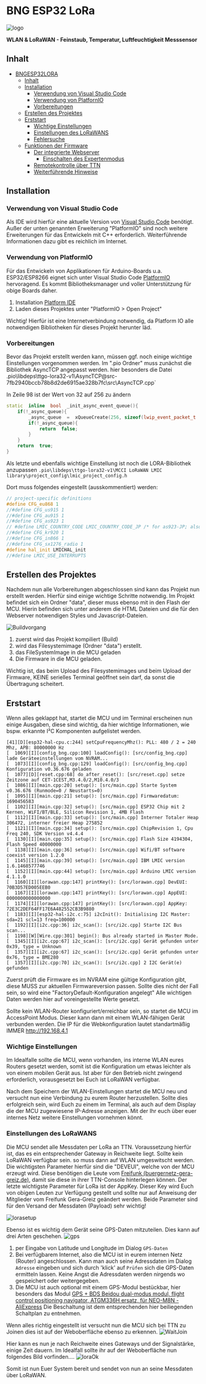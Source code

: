 # BNG ESP32 LoRa
![logo](data/logo-buergernetzgeragreiz.png)

**WLAN & LoRaWAN - Feinstaub, Temperatur, Luftfeuchtigkeit Messsensor**
## Inhalt
- [BNGESP32LORA](#bngesp32lora)
	- [Inhalt](#inhalt)
	- [Installation](#installation)
		- [Verwendung von Visual Studio Code](#verwendung-von-visual-studio-code)
		- [Verwendung von PlatfornIO](#using-platformio)
		- [Vorbereitungen](#vorbereitungen)
	- [Erstellen des Projektes](#createproject)
	- [Erststart](#firststart)
		- [Wichtige Einstellungen](#neded-setup)
		- [Einstellungen des LoRaWANS](#setup-lora)
		- [Fehlersuche](#troubleshooting)
	- [Funktionen der Firmware](#firmware-features)
		- [Der integrierte Webserver](#integrated-webserver)
			- [Einschalten des Expertenmodus](#enable-expertmode)
		- [Remotekontrolle über TTN](#remotecontrol)
		- [Weiterführende Hinweise](#notices)

## Installation

### Verwendung von Visual Studio Code
Als IDE wird hierfür eine aktuelle Version von [Visual Studio Code](https://code.visualstudio.com/download) benötigt.
Außer der unten genannten Erweiterung "PlatformIO" sind noch weitere Erweiterungen für das Entwickeln mit C++ erforderlich. Weiterführende Informationen dazu gibt es reichlich im Internet.

### Verwendung von PlatformIO
Für das Entwickeln von Applikationen für Arduino-Boards u.a. ESP32/ESP8266 eignet sich unter Visual Studio Code 
[PlatformIO](http://platformio.org) hervoragend. Es kommt Bibliotheksmanager und voller Unterstützung für obige Boards daher.

1. Installation [Platform IDE](http://platformio.org/platform-ide)
2. Laden dieses Projektes unter "PlatformIO > Open Project"

Wichtig! Hierfür ist eine Internetverbindung notwendig, da Platform IO alle notwendigen Bibliotheken für dieses Projekt
herunter läd.

### Vorbereitungen
Bevor das Projekt erstellt werden kann, müssen ggf. noch einige wichtige Einstellungen vorgenommen werden.
Im ".pio Ordner" muss zunächst die Bibliothek AsyncTCP angepasst werden. hier besonders die Datei
.pio\libdeps\ttgo-lora32-v1\AsyncTCP@src-7fb2940bccb78b8d2de6915ae328b7fc\src\AsyncTCP.cpp`

In Zeile 98 ist der Wert von 32 auf 256 zu ändern

```cpp
static  inline  bool  _init_async_event_queue(){
	if(!_async_queue){
		_async_queue  =  xQueueCreate(256, sizeof(lwip_event_packet_t  *));
		if(!_async_queue){
			return  false;
		}
	}
	return  true;
}
```
Als letzte und ebenfalls wichtige Einstellung ist noch die LORA-Bibliothek anzupassen
`.pio\libdeps\ttgo-lora32-v1\MCCI LoRaWAN LMIC library\project_config\lmic_project_config.h`

Dort muss folgendes eingestellt (ausskommentiert) werden:
```cpp
// project-specific definitions
#define CFG_eu868 1
//#define CFG_us915 1
//#define CFG_au915 1
//#define CFG_as923 1
// #define LMIC_COUNTRY_CODE LMIC_COUNTRY_CODE_JP /* for as923-JP; also define CFG_as923 */
//#define CFG_kr920 1
//#define CFG_in866 1
//#define CFG_sx1276_radio 1
#define hal_init LMICHAL_init
//#define LMIC_USE_INTERRUPTS
```

## Erstellen des Projektes
Nachdem nun alle Vorbereitungen abgeschlossen sind kann das Projekt nun erstellt werden. Hierfür sind einige wichtige Schritte notwendig.
Im Projekt befindet sich ein Ordner "data", dieser muss ebenso mit in den Flash der MCU. Hierin befinden sich unter anderem  die HTML Dateien und die für den Webserver notwendigen Styles und Javascript-Dateien.

![Buildvorgang](docs/images/install_pio.png)

1. zuerst wird das Projekt kompiliert (Build)
2. wird das Filesystemimage (Ordner "data") erstellt.
3. das FileSystemImage in die MCU geladen
4. Die Firmware in die MCU geladen.

Wichtig ist, das beim Upload des Filesystemimages und beim Upload der Firmware, KEINE serielles Terminal geöffnet sein darf, da sonst die Übertragung scheitert.

## Erststart
Wenn alles geklappt hat, startet die MCU und im Terminal erscheinen nun einige Ausgaben, diese sind wichtig, da hier wichtige Informationen, wie bspw. erkannte I²C Komponenten aufgelistet werden.

```
[41][D][esp32-hal-cpu.c:244] setCpuFrequencyMhz(): PLL: 480 / 2 = 240 Mhz, APB: 80000000 Hz
[  1069][I][config_bng.cpp:100] loadConfig(): [src/config_bng.cpp] lade Geräteeinstellungen vom NVRAM...
[  1073][I][config_bng.cpp:129] loadConfig(): [src/config_bng.cpp] Konfiguration v0.36.676 geladen
[  1077][D][reset.cpp:68] do_after_reset(): [src/reset.cpp] setze Zeitzone auf CET-1CEST,M3.4.0/2,M10.4.0/3
[  1086][I][main.cpp:20] setup(): [src/main.cpp] Starte System v0.36.676 (Runmode=0 / Neustarts=0)
[  1095][I][main.cpp:21] setup(): [src/main.cpp] Firmwaredatum: 1690456583
[  1102][I][main.cpp:32] setup(): [src/main.cpp] ESP32 Chip mit 2 Kernen, WiFI/BT/BLE, Silicon Revision 1, 4MB Flash
[  1112][I][main.cpp:33] setup(): [src/main.cpp] Interner Totaler Heap 306472, interner freier Heap 275852
[  1121][I][main.cpp:34] setup(): [src/main.cpp] ChipRevision 1, Cpu Freq 240, SDK Version v4.4.4
[  1130][I][main.cpp:35] setup(): [src/main.cpp] Flash Size 4194304, Flash Speed 40000000
[  1138][I][main.cpp:36] setup(): [src/main.cpp] Wifi/BT software coexist version 1.2.0
[  1145][I][main.cpp:39] setup(): [src/main.cpp] IBM LMIC version 1.6.1468577746
[  1152][I][main.cpp:44] setup(): [src/main.cpp] Arduino LMIC version 4.1.1.0
[  1160][I][lorawan.cpp:147] printKey(): [src/lorawan.cpp] DevEUI: 70B3D57ED005EEB0
[  1167][I][lorawan.cpp:147] printKey(): [src/lorawan.cpp] AppEUI: 0000000000000000
[  1174][I][lorawan.cpp:147] printKey(): [src/lorawan.cpp] AppKey: 72E3C2DEF64FF17E6A482552CB3B9880
[  1183][I][esp32-hal-i2c.c:75] i2cInit(): Initialising I2C Master: sda=21 scl=13 freq=100000
[  1192][I][i2c.cpp:36] i2c_scan(): [src/i2c.cpp] Starte I2C Bus scan...
[  1198][W][Wire.cpp:301] begin(): Bus already started in Master Mode.
[  1345][I][i2c.cpp:67] i2c_scan(): [src/i2c.cpp] Gerät gefunden unter 0x39, type = Unknown
[  1357][I][i2c.cpp:67] i2c_scan(): [src/i2c.cpp] Gerät gefunden unter 0x76, type = BME280
[  1357][I][i2c.cpp:70] i2c_scan(): [src/i2c.cpp] 2 I2C Gerät(e) gefunden
```
Zuerst prüft die Firmware es im NVRAM eine gültige Konfiguration gibt, diese MUSS zur aktuellen Firmwareversion passen.
Sollte dies nicht der Fall sein, so wird eine "FactoryDefault-Konfiguration angelegt" Alle wichtigen Daten werden hier auf voreingestellte Werte gesetzt.

Sollte kein WLAN-Router konfiguriert/erreichbar sein, so startet die MCU im AccessPoint Modus. Dieser kann dann mit einem WLAN-fähigen Gerät verbunden werden. Die IP für die Webkonfiguration lautet standartmäßig IMMER http://192.168.4.1

### Wichtige Einstellungen
Im Idealfalle sollte die MCU, wenn vorhanden, ins interne WLAN eures Routers gesetzt werden, somit ist die Konfiguration um etwas leichter als von einem mobilen Gerät aus. Ist aber für den Betrieb nicht zwingend erforderlich, vorausgesetzt bei Euch ist LoRaWAN verfügbar.

Nach dem Speichern der WLAN-Einstellungen startet die MCU neu und versucht nun eine Verbindung zu eurem Router herzustellen. Sollte dies erfolgreich sein, wird Euch zu einem im Terminal, als auch auf dem Display die der MCU zugewiesene IP-Adresse anzeigen. Mit der Ihr euch über euer internes Netz weitere Einstellungen vornehmen könnt.

### Einstellungen des LoRaWANS
Die MCU sendet alle Messdaten per LoRa an TTN. Voraussetzung hierfür ist, das es ein entsprechender Gateway in Reichweite liegt. Sollte kein LoRaWAN verfügbar sein. so muss dann auf WLAN umgeswitscht werden.
Die wichtigsten Parameter hierfür sind die "DEVEUI", welche von der MCU erzeugt wird. Diese benötigen die Leute vom [Freifunk (buergernetz-gera-greiz.de)](https://www.buergernetz-gera-greiz.de/freifunk), damit sie diese in ihrer TTN-Console hinterlegen können. Der letzte wichtigste Parameter für LoRa ist der AppKey. Dieser Key wird Euch von obigen Leuten zur Verfügung gestellt und sollte nur auf Anweisung der Mitglieder vom Freifunk Gera-Greiz geändert werden. 
Beide Parameter sind für den Versand der Messdaten (Payload) sehr wichtig!

![lorasetup](docs/images/esp_setup.png)

Ebenso ist es wichtig dem Gerät seine GPS-Daten mitzuteilen. Dies kann auf drei Arten geschehen.
![gps](docs/images/set_standort.png)
1. per Eingabe von Latitude und Longitude im Dialog `GPS-Daten`
2. Bei verfügbarem Internet, also die MCU ist in eurem internen Netz (Router) angeschlossen. Kann man auch seine Adressdaten im Dialog `Adresse` eingeben und sich durch 'klick' auf `Prüfen` sich die GPS-Daten ermitteln lassen. Keine Angst die Adressdaten werden nirgends wo gespeichert oder weitergegeben.
3. Die MCU ist auch optional mit einem GPS-Modul bestückbar, hier besonders das Modul                                                     [GPS + BDS Beidou dual-modus modul, flight control positioning navigator, ATGM336H ersatz, für NEO-M8N - AliExpress](https://de.aliexpress.com/item/1005001512375345.html?spm=a2g0o.detail.0.0.1686d5Y1d5Y18G&gps-id=pcDetailTopMoreOtherSeller&scm=1007.40050.281175.0&scm_id=1007.40050.281175.0&scm-url=1007.40050.281175.0&pvid=2852215c-0a93-4722-b3b2-9c004135dbc5&_t=gps-id:pcDetailTopMoreOtherSeller,scm-url:1007.40050.281175.0,pvid:2852215c-0a93-4722-b3b2-9c004135dbc5,tpp_buckets:668%232846%238107%231934&pdp_npi=3%40dis%21EUR%215.35%214.7%21%21%21%21%21%40211b444016904656863148384eb79d%2112000016414464818%21rec%21DE%212450627250)
Die Beschaltung ist dem entsprechenden hier beiliegenden Schaltplan zu entnehmen.

Wenn alles richtig eingestellt ist versucht nun die MCU sich bei TTN zu Joinen dies ist auf der Weboberfläche ebenso zu erkennen.
![WaitJoin](docs/images/lw_wait_join.png)

Hier kann es nun je nach Reichweite eines Gateways und der Signalstärke, einige Zeit dauern. Im Idealfall sollte ihr auf der Weboberfläche nun folgendes Bild vorfinden....
![loraOk](docs/images/lw_joined.png)

Somit ist nun Euer System bereit und sendet von nun an seine Messdaten über LoRaWAN.